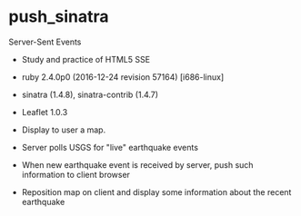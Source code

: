 # push_sinatra
Server-Sent Events

- Study and practice of HTML5 SSE 

- ruby 2.4.0p0 (2016-12-24 revision 57164) [i686-linux] 
- sinatra (1.4.8), sinatra-contrib (1.4.7)
- Leaflet 1.0.3 

- Display to user a map.
- Server polls USGS for "live" earthquake events
- When new earthquake event is received by server, push such information to client browser
- Reposition map on client and display some information about the recent earthquake


